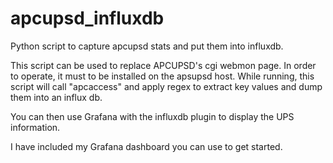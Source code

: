 # apcupsd_influxdb
Python script to capture apcupsd stats and put them into influxdb. 

This script can be used to replace APCUPSD's cgi webmon page.
In order to operate, it must to be installed on the apsupsd host. 
While running, this script will call "apcaccess" and apply regex to extract key values and dump them into an influx db. 

You can then use Grafana with the influxdb plugin to display the UPS information. 

I have included my Grafana dashboard you can use to get started.
